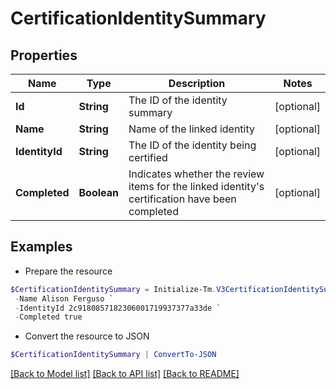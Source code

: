 # CertificationIdentitySummary
## Properties

Name | Type | Description | Notes
------------ | ------------- | ------------- | -------------
**Id** | **String** | The ID of the identity summary | [optional] 
**Name** | **String** | Name of the linked identity | [optional] 
**IdentityId** | **String** | The ID of the identity being certified | [optional] 
**Completed** | **Boolean** | Indicates whether the review items for the linked identity&#39;s certification have been completed | [optional] 

## Examples

- Prepare the resource
```powershell
$CertificationIdentitySummary = Initialize-Tm.V3CertificationIdentitySummary  -Id 2c91808772a504f50172a9540e501ba7 `
 -Name Alison Ferguso `
 -IdentityId 2c9180857182306001719937377a33de `
 -Completed true
```

- Convert the resource to JSON
```powershell
$CertificationIdentitySummary | ConvertTo-JSON
```

[[Back to Model list]](../README.md#documentation-for-models) [[Back to API list]](../README.md#documentation-for-api-endpoints) [[Back to README]](../README.md)

